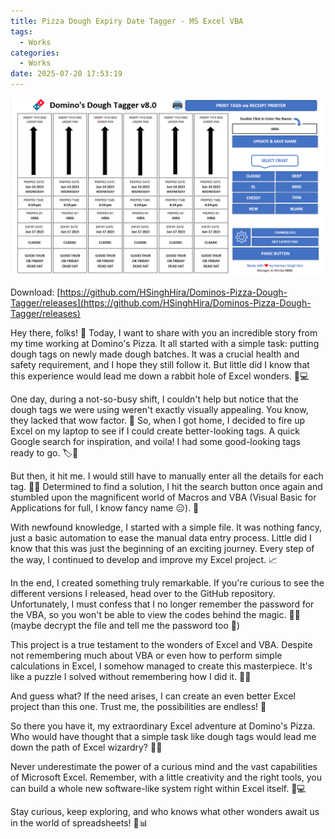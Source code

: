 ```yaml
---
title: Pizza Dough Expiry Date Tagger - MS Excel VBA
tags:
  - Works
categories:
  - Works
date: 2025-07-20 17:53:19
---
```


![Pizza Dough Expiry Date Tagger - MS Excel VBA](assets/20250720_175658_dough-tagger.png)

Download: [https://github.com/HSinghHira/Dominos-Pizza-Dough-Tagger/releases](https://github.com/HSinghHira/Dominos-Pizza-Dough-Tagger/releases)

Hey there, folks! 🍕 Today, I want to share with you an incredible story from my time working at Domino's Pizza. It all started with a simple task: putting dough tags on newly made dough batches. It was a crucial health and safety requirement, and I hope they still follow it. But little did I know that this experience would lead me down a rabbit hole of Excel wonders. 🎩💻

One day, during a not-so-busy shift, I couldn't help but notice that the dough tags we were using weren't exactly visually appealing. You know, they lacked that wow factor. 🤔 So, when I got home, I decided to fire up Excel on my laptop to see if I could create better-looking tags. A quick Google search for inspiration, and voila! I had some good-looking tags ready to go. 🏷️🌟

But then, it hit me. I would still have to manually enter all the details for each tag. 🙇‍♀️ Determined to find a solution, I hit the search button once again and stumbled upon the magnificent world of Macros and VBA (Visual Basic for Applications for full, I know fancy name 😑). 🚀

With newfound knowledge, I started with a simple file. It was nothing fancy, just a basic automation to ease the manual data entry process. Little did I know that this was just the beginning of an exciting journey. Every step of the way, I continued to develop and improve my Excel project. 📈

In the end, I created something truly remarkable. If you're curious to see the different versions I released, head over to the GitHub repository. Unfortunately, I must confess that I no longer remember the password for the VBA, so you won't be able to view the codes behind the magic. 🧙‍♂️ (maybe decrypt the file and tell me the password too 🤣)

This project is a true testament to the wonders of Excel and VBA. Despite not remembering much about VBA or even how to perform simple calculations in Excel, I somehow managed to create this masterpiece. It's like a puzzle I solved without remembering how I did it. 🧩💡

And guess what? If the need arises, I can create an even better Excel project than this one. Trust me, the possibilities are endless! 💪

So there you have it, my extraordinary Excel adventure at Domino's Pizza. Who would have thought that a simple task like dough tags would lead me down the path of Excel wizardry? 🌟✨

Never underestimate the power of a curious mind and the vast capabilities of Microsoft Excel. Remember, with a little creativity and the right tools, you can build a whole new software-like system right within Excel itself. 🚀💻

Stay curious, keep exploring, and who knows what other wonders await us in the world of spreadsheets! 🌈📊
